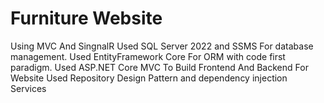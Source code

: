 # Furniture Website
Using MVC And SingnalR
Used SQL Server 2022 and SSMS For database management.
Used EntityFramework Core For ORM with code first paradigm.
Used ASP.NET Core MVC To Build Frontend And Backend For Website
Used Repository Design Pattern and dependency injection Services
